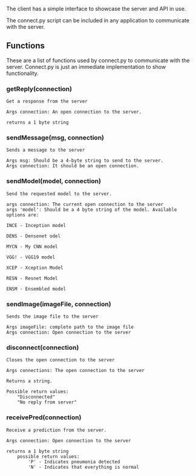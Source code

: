 The client has a simple interface to showcase the server and API in use.

The connect.py script can be included in any application to communicate with the server.

## Functions 
 
These are a list of functions used by connect.py to communicate with the server. Connect.py is just an immediate implementation to show functionality.

### getReply(connection) 
	Get a response from the server

	Args connection: An open connection to the server.

	returns a 1 byte string 
 
### sendMessage(msg, connection) 
	Sends a message to the server

	Args msg: Should be a 4-byte string to send to the server.
	Args connection: It should be an open connection.
 
### sendModel(model, connection) 
	Send the requested model to the server. 
 
	args connection: The current open connection to the server
	args 'model': Should be a 4 byte string of the model. Available options are: 
 
	INCE - Inception model 
 
	DENS - Densenet odel 
 
	MYCN - My CNN model 
 	
	VGG! - VGG19 model 
 
	XCEP - Xception Model 
 
	RESN - Resnet Model 
 
	ENSM - Ensembled model 
 
### sendImage(imageFile, connection) 
 	Sends the image file to the server 
 
	Args imageFile: complete path to the image file
	Args connection: Open connection to the server

### disconnect(connection) 
	Closes the open connection to the server

	Args connections: The open connection to the server

	Returns a string.

	Possible return values:
		"Disconnected"
		"No reply from server"

### receivePred(connection) 
	Receive a prediction from the server.
 	
	Args connection: Open connection to the server

	returns a 1 byte string
		possible return values:
			'P' - Indicates pneumonia detected
			'N' - Indicates that everything is normal
 

